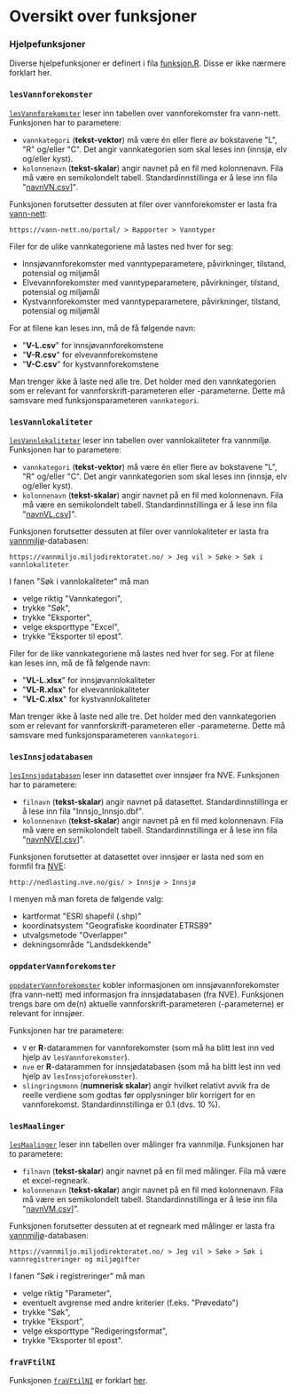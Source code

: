 # Oversikt over funksjoner

### Hjelpefunksjoner

Diverse hjelpefunksjoner er definert i fila [funksjon.R](funksjon.R).
Disse er ikke nærmere forklart her.


### `lesVannforekomster` 

[`lesVannforekomster`](Vannfork.R) leser inn tabellen over vannforekomster fra vann-nett.
Funksjonen har to parametere:

* `vannkategori` (**tekst-vektor**) må være én eller flere av bokstavene "L", "R" og/eller "C". Det angir vannkategorien som skal leses inn (innsjø, elv og/eller kyst).
* `kolonnenavn` (**tekst-skalar**) angir navnet på en fil med kolonnenavn. Fila må være en semikolondelt tabell. Standardinnstillinga er å lese inn fila "[navnVN.csv](navnVN.csv)]".

Funksjonen forutsetter dessuten at filer over vannforekomster er lasta fra [vann-nett](https://vann-nett.no/portal/):

`https://vann-nett.no/portal/ > Rapporter > Vanntyper`

Filer for de ulike vannkategoriene må lastes ned hver for seg:

- Innsjøvannforekomster med vanntypeparametere, påvirkninger, tilstand, potensial og miljømål
- Elvevannforekomster   med vanntypeparametere, påvirkninger, tilstand, potensial og miljømål
- Kystvannforekomster   med vanntypeparametere, påvirkninger, tilstand, potensial og miljømål

For at filene kan leses inn, må de få følgende navn:

- "**V-L.csv**" for innsjøvannforekomstene
- "**V-R.csv**" for elvevannforekomstene
- "**V-C.csv**" for kystvannforekomstene

Man trenger ikke å laste ned alle tre. Det holder med den vannkategorien som er relevant for vannforskrift-parameteren eller -parameterne.
Dette må samsvare med funksjonsparameteren `vannkategori`.



### `lesVannlokaliteter`

[`lesVannlokaliteter`](Vannfork.R) leser inn tabellen over vannlokaliteter fra vannmiljø.
Funksjonen har to parametere:

* `vannkategori` (**tekst-vektor**) må være én eller flere av bokstavene "L", "R" og/eller "C". Det angir vannkategorien som skal leses inn (innsjø, elv og/eller kyst).
* `kolonnenavn` (**tekst-skalar**) angir navnet på en fil med kolonnenavn. Fila må være en semikolondelt tabell. Standardinnstillinga er å lese inn fila "[navnVL.csv](navnVL.csv)]".

Funksjonen forutsetter dessuten at filer over vannlokaliteter er lasta fra [vannmiljø](https://vannmiljo.miljodirektoratet.no/)-databasen:

`https://vannmiljo.miljodirektoratet.no/ > Jeg vil > Søke > Søk i vannlokaliteter`

I fanen "Søk i vannlokaliteter" må man

- velge riktig "Vannkategori",
- trykke "Søk",
- trykke "Eksporter",
- velge eksporttype "Excel",
- trykke "Eksporter til epost".

Filer for de like vannkategoriene må lastes ned hver for seg. 
For at filene kan leses inn, må de få følgende navn:

- "**VL-L.xlsx**" for innsjøvannlokaliteter
- "**VL-R.xlsx**" for elvevannlokaliteter
- "**VL-C.xlsx**" for kystvannlokaliteter

Man trenger ikke å laste ned alle tre. Det holder med den vannkategorien som er relevant for vannforskrift-parameteren eller -parameterne.
Dette må samsvare med funksjonsparameteren `vannkategori`.



### `lesInnsjodatabasen` 

[`lesInnsjodatabasen`](Vannfork.R) leser inn datasettet over innsjøer fra NVE.
Funksjonen har to parametere:

* `filnavn` (**tekst-skalar**) angir navnet på datasettet. Standardinnstillinga er å lese inn fila "Innsjo_Innsjo.dbf".
* `kolonnenavn` (**tekst-skalar**) angir navnet på en fil med kolonnenavn. Fila må være en semikolondelt tabell. Standardinnstillinga er å lese inn fila "[navnNVEl.csv](navnNVEl.csv)]".

Funksjonen forutsetter at datasettet over innsjøer er lasta ned som en formfil fra [NVE](http://nedlasting.nve.no/gis/):

`http://nedlasting.nve.no/gis/ > Innsjø > Innsjø`

I menyen må man foreta de følgende valg:

- kartformat "ESRI shapefil (.shp)"
- koordinatsystem "Geografiske koordinater ETRS89"
- utvalgsmetode "Overlapper"
- dekningsområde "Landsdekkende"



### `oppdaterVannforekomster`

[`oppdaterVannforekomster`](Vannfork.R) kobler informasjonen om innsjøvannforekomster (fra vann-nett) med informasjon fra innsjødatabasen (fra NVE). Funksjonen trengs bare om de(n) aktuelle vannforskrift-parameteren (-parameterne) er relevant for innsjøer.

Funksjonen har tre parametere:
* `V` er **R**-datarammen for vannforekomster (som må ha blitt lest inn ved hjelp av `lesVannforekomster`).
* `nve` er **R**-datarammen for innsjødatabasen (som må ha blitt lest inn ved hjelp av `lesInnsjoforekomster`).
* `slingringsmonn` (**numnerisk skalar**) angir hvilket relativt avvik fra de reelle verdiene som godtas før opplysninger blir korrigert for en vannforekomst. Standardinnstillinga er 0.1 (dvs. 10 %).



### `lesMaalinger`

[`lesMaalinger`](Vannfork.R) leser inn tabellen over målinger fra vannmiljø. Funksjonen har to parametere:

* `filnavn` (**tekst-skalar**) angir navnet på en fil med målinger. Fila må være et excel-regneark.
* `kolonnenavn` (**tekst-skalar**) angir navnet på en fil med kolonnenavn. Fila må være en semikolondelt tabell. Standardinnstillinga er å lese inn fila "[navnVM.csv](navnVM.csv)]".

Funksjonen forutsetter dessuten at et regneark med målinger er lasta fra [vannmiljø](https://vannmiljo.miljodirektoratet.no/)-databasen:

`https://vannmiljo.miljodirektoratet.no/ > Jeg vil > Søke > Søk i vannregistreringer og miljøgifter`

I fanen "Søk i registreringer" må man

- velge riktig "Parameter",
- eventuelt avgrense med andre kriterier (f.eks. "Prøvedato")
- trykke "Søk",
- trykke "Eksport",
- velge eksporttype "Redigeringsformat",
- trykke "Eksporter til epost".



### `fraVFtilNI`

Funksjonen [`fraVFtilNI`](Dbehandl.R) er forklart [her](forklar.md).



